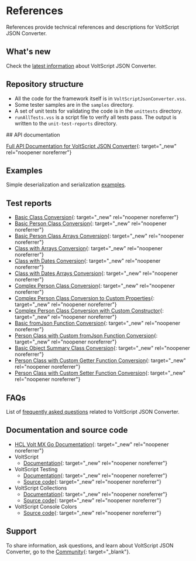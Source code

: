 # References

References provide technical references and descriptions for VoltScript JSON Converter.
<!--## Project Documentation-->

## What's new

Check the [latest information](whatsnew.md) about VoltScript JSON Converter.
## Repository structure

- All the code for the framework itself is in `VoltScriptJsonConverter.vss`.
- Some tester samples are in the `samples` directory.
- A set of unit tests for validating the code is in the `unittests` directory.
- `runAllTests.vss` is a script file to verify all tests pass. The output is written to the `unit-test-reports` directory.

## API documentation

[Full API Documentation for VoltScript JSON Converter](./apidocs/index.html){: target="_new" rel="noopener noreferrer"}

## Examples

Simple deserialization and serialization [examples](example.md).

## Test reports

- [Basic Class Conversion](./testreports/BasicClassConversion/index.html){: target="_new" rel="noopener noreferrer"}
- [Basic Person Class Conversion](./testreports/BasicPersonClassConversion/index.html){: target="_new" rel="noopener noreferrer"}
- [Basic Person Class Arrays Conversion](./testreports/PersonArrayClassConversion/index.html){: target="_new" rel="noopener noreferrer"}
- [Class with Arrays Conversion](./testreports/ClassWithArraysConversion/index.html){: target="_new" rel="noopener noreferrer"}
- [Class with Dates Conversion](./testreports/ComplexObjectClassConversion/index.html){: target="_new" rel="noopener noreferrer"}
- [Class with Dates Arrays Conversion](./testreports/ComplexObjectArrayClassConversion/index.html){: target="_new" rel="noopener noreferrer"}
- [Complex Person Class Conversion](./testreports/ComplexPersonClassConversion/index.html){: target="_new" rel="noopener noreferrer"}
- [Complex Person Class Conversion to Custom Properties](./testreports/ComplexPersonClassConversiontoCustomProperties/index.html){: target="_new" rel="noopener noreferrer"}
- [Complex Person Class Conversion with Custom Constructor](./testreports/ComplexPersonConstructorConversion/index.html){: target="_new" rel="noopener noreferrer"}
- [Basic fromJson Function Conversion](./testreports/FromJsonClassConversion/index.html){: target="_new" rel="noopener noreferrer"}
- [Person Class with Custom fromJson Function Conversion](./testreports/CustomFunctions/index.html){: target="_new" rel="noopener noreferrer"}
- [Basic Object Summary Class Conversion](./testreports/ObjectClassConversion/index.html){: target="_new" rel="noopener noreferrer"}
- [Person Class with Custom Getter Function Conversion](./testreports/PersonClasswithCustomGetterFunctions/index.html){: target="_new" rel="noopener noreferrer"}
- [Person Class with Custom Setter Function Conversion](./testreports/PersonClasswithCustomSetterConversion/index.html){: target="_new" rel="noopener noreferrer"}

## FAQs

List of [frequently asked questions](faqs.md) related to VoltScript JSON Converter. 

## Documentation and source code

- [HCL Volt MX Go Documentation](https://opensource.hcltechsw.com/voltmxgo-documentation/index.html){: target="_new" rel="noopener noreferrer"}
- VoltScript
    - [Documentation](https://help.hcltechsw.com/docs/voltscript/early-access/index.html){: target="_new" rel="noopener noreferrer"}
- VoltScript Testing
    - [Documentation](https://opensource.hcltechsw.com/voltscript-testing){: target="_new" rel="noopener noreferrer"}
    - [Source code](https://github.com/HCL-TECH-SOFTWARE/voltscript-testing){: target="_new" rel="noopener noreferrer"}
- VoltScript Collections
    - [Documentation](https://opensource.hcltechsw.com/voltscript-collections){: target="_new" rel="noopener noreferrer"}
    - [Source code](https://github.com/HCL-TECH-SOFTWARE/voltscript-collections){: target="_new" rel="noopener noreferrer"}
- VoltScript Console Colors
    - [Source code](https://github.com/HCL-TECH-SOFTWARE/voltscript-console-colors){: target="_new" rel="noopener noreferrer"}
    
## Support

To share information, ask questions, and learn about VoltScript JSON Converter, go to the [Community](https://support.hcltechsw.com/community?id=community_forum&sys_id=999cdacbdb82ed9055f38d6d13961961){: target="_blank"}.
